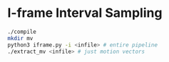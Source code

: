 #  I-frame Interval Sampling

```bash
./compile
mkdir mv
python3 iframe.py -i <infile> # entire pipeline
./extract_mv <infile> # just motion vectors
```
